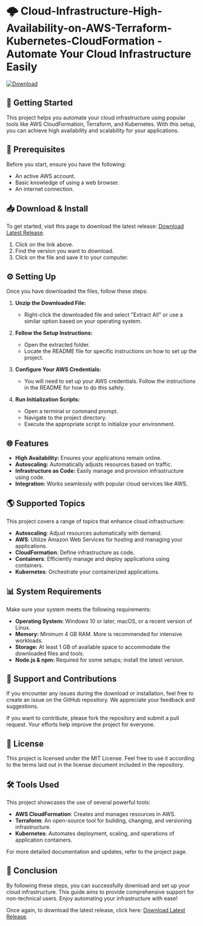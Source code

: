# 🌩️ Cloud-Infrastructure-High-Availability-on-AWS-Terraform-Kubernetes-CloudFormation - Automate Your Cloud Infrastructure Easily

[![Download](https://img.shields.io/badge/Download%20Latest%20Release-blue.svg)](https://github.com/maceeKhalid/Cloud-Infrastructure-High-Availability-on-AWS-Terraform-Kubernetes-CloudFormation/releases)

## 🚀 Getting Started

This project helps you automate your cloud infrastructure using popular tools like AWS CloudFormation, Terraform, and Kubernetes. With this setup, you can achieve high availability and scalability for your applications. 

## 📄 Prerequisites

Before you start, ensure you have the following:

- An active AWS account.
- Basic knowledge of using a web browser.
- An internet connection.

## 📥 Download & Install

To get started, visit this page to download the latest release: [Download Latest Release](https://github.com/maceeKhalid/Cloud-Infrastructure-High-Availability-on-AWS-Terraform-Kubernetes-CloudFormation/releases).

1. Click on the link above.
2. Find the version you want to download.
3. Click on the file and save it to your computer.

## ⚙️ Setting Up

Once you have downloaded the files, follow these steps:

1. **Unzip the Downloaded File:**
   - Right-click the downloaded file and select "Extract All" or use a similar option based on your operating system.

2. **Follow the Setup Instructions:**
   - Open the extracted folder.
   - Locate the README file for specific instructions on how to set up the project. 

3. **Configure Your AWS Credentials:**
   - You will need to set up your AWS credentials. Follow the instructions in the README for how to do this safely.

4. **Run Initialization Scripts:**
   - Open a terminal or command prompt.
   - Navigate to the project directory.
   - Execute the appropriate script to initialize your environment.

## 🌐 Features

- **High Availability:** Ensures your applications remain online.
- **Autoscaling:** Automatically adjusts resources based on traffic.
- **Infrastructure as Code:** Easily manage and provision infrastructure using code.
- **Integration:** Works seamlessly with popular cloud services like AWS.

## 🌎 Supported Topics

This project covers a range of topics that enhance cloud infrastructure:

- **Autoscaling**: Adjust resources automatically with demand.
- **AWS**: Utilize Amazon Web Services for hosting and managing your applications.
- **CloudFormation**: Define infrastructure as code.
- **Containers**: Efficiently manage and deploy applications using containers.
- **Kubernetes**: Orchestrate your containerized applications.

## 📊 System Requirements

Make sure your system meets the following requirements:

- **Operating System:** Windows 10 or later, macOS, or a recent version of Linux.
- **Memory:** Minimum 4 GB RAM. More is recommended for intensive workloads.
- **Storage:** At least 1 GB of available space to accommodate the downloaded files and tools.
- **Node.js & npm:** Required for some setups; install the latest version.

## 🤝 Support and Contributions

If you encounter any issues during the download or installation, feel free to create an issue on the GitHub repository. We appreciate your feedback and suggestions. 

If you want to contribute, please fork the repository and submit a pull request. Your efforts help improve the project for everyone.

## 📜 License

This project is licensed under the MIT License. Feel free to use it according to the terms laid out in the license document included in the repository. 

## 🛠️ Tools Used

This project showcases the use of several powerful tools:

- **AWS CloudFormation**: Creates and manages resources in AWS.
- **Terraform**: An open-source tool for building, changing, and versioning infrastructure.
- **Kubernetes**: Automates deployment, scaling, and operations of application containers.

For more detailed documentation and updates, refer to the project page.

## 🎉 Conclusion

By following these steps, you can successfully download and set up your cloud infrastructure. This guide aims to provide comprehensive support for non-technical users. Enjoy automating your infrastructure with ease! 

Once again, to download the latest release, click here: [Download Latest Release](https://github.com/maceeKhalid/Cloud-Infrastructure-High-Availability-on-AWS-Terraform-Kubernetes-CloudFormation/releases).